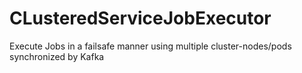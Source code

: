 # CLusteredServiceJobExecutor
Execute Jobs in a failsafe manner using multiple cluster-nodes/pods synchronized by Kafka
